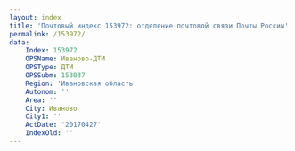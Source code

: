 ```yaml
---
layout: index
title: 'Почтовый индекс 153972: отделение почтовой связи Почты России'
permalink: /153972/
data:
    Index: 153972
    OPSName: Иваново-ДТИ
    OPSType: ДТИ
    OPSSubm: 153037
    Region: 'Ивановская область'
    Autonom: ''
    Area: ''
    City: Иваново
    City1: ''
    ActDate: '20170427'
    IndexOld: ''
---
```

